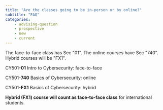 ```yaml
---
title: "Are the classes going to be in-person or by online?"
subtitle: "FAQ"
categories:
    - advising-question
    - prospective
    - new
    - current
---
```

The face-to-face class has Sec "01". The online courses have Sec "740".  Hybrid courses will be "FX1".

CY501-**01** Intro to Cybersecurity: face-to-face

CY501-**740** Basics of Cybersecurity: online

CY501-**FX1** Basics of Cybersecurity: hybrid

**Hybrid (FX1) course will count as face-to-face class** for international students.